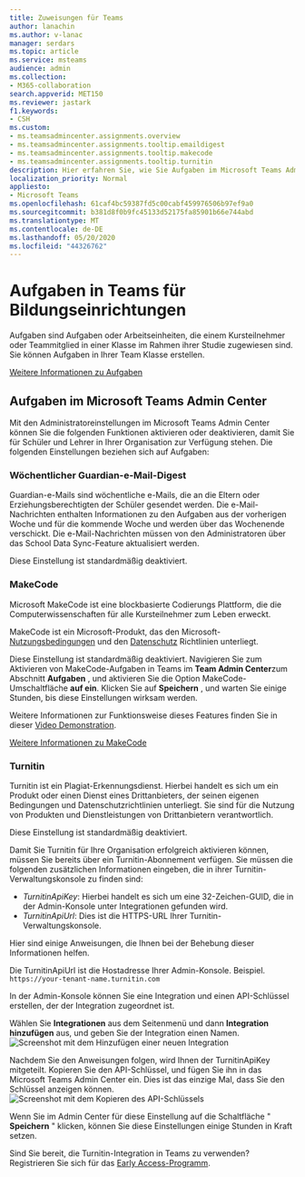 ```yaml
---
title: Zuweisungen für Teams
author: lanachin
ms.author: v-lanac
manager: serdars
ms.topic: article
ms.service: msteams
audience: admin
ms.collection:
- M365-collaboration
search.appverid: MET150
ms.reviewer: jastark
f1.keywords:
- CSH
ms.custom:
- ms.teamsadmincenter.assignments.overview
- ms.teamsadmincenter.assignments.tooltip.emaildigest
- ms.teamsadmincenter.assignments.tooltip.makecode
- ms.teamsadmincenter.assignments.tooltip.turnitin
description: Hier erfahren Sie, wie Sie Aufgaben im Microsoft Teams Admin Center in Teams für Bildung verwalten.
localization_priority: Normal
appliesto:
- Microsoft Teams
ms.openlocfilehash: 61caf4bc59387fd5c00cabf459976506b97ef9a0
ms.sourcegitcommit: b381d8f0b9fc45133d52175fa85901b66e744abd
ms.translationtype: MT
ms.contentlocale: de-DE
ms.lasthandoff: 05/20/2020
ms.locfileid: "44326762"
---
```

# <a name="assignments-in-teams-for-education"></a>Aufgaben in Teams für Bildungseinrichtungen

Aufgaben sind Aufgaben oder Arbeitseinheiten, die einem Kursteilnehmer oder Teammitglied in einer Klasse im Rahmen ihrer Studie zugewiesen sind. Sie können Aufgaben in Ihrer Team Klasse erstellen.

[Weitere Informationen zu Aufgaben](https://support.office.com/article/microsoft-teams-5aa4431a-8a3c-4aa5-87a6-b6401abea114?ui=en-US&rs=en-IE&ad=IE#ID0EAABAAA=Assignments)

## <a name="assignments-in-the-microsoft-teams-admin-center"></a>Aufgaben im Microsoft Teams Admin Center

Mit den Administratoreinstellungen im Microsoft Teams Admin Center können Sie die folgenden Funktionen aktivieren oder deaktivieren, damit Sie für Schüler und Lehrer in Ihrer Organisation zur Verfügung stehen. Die folgenden Einstellungen beziehen sich auf Aufgaben:

<a name="#bkemaildigest"> </a>
### <a name="weekly-guardian-email-digest"></a>Wöchentlicher Guardian-e-Mail-Digest

Guardian-e-Mails sind wöchentliche e-Mails, die an die Eltern oder Erziehungsberechtigten der Schüler gesendet werden. Die e-Mail-Nachrichten enthalten Informationen zu den Aufgaben aus der vorherigen Woche und für die kommende Woche und werden über das Wochenende verschickt. Die e-Mail-Nachrichten müssen von den Administratoren über das School Data Sync-Feature aktualisiert werden.

Diese Einstellung ist standardmäßig deaktiviert.

<a name="bkmakecode"> </a>
### <a name="makecode"></a>MakeCode
Microsoft MakeCode ist eine blockbasierte Codierungs Plattform, die die Computerwissenschaften für alle Kursteilnehmer zum Leben erweckt. 

MakeCode ist ein Microsoft-Produkt, das den Microsoft- [Nutzungsbedingungen](https://go.microsoft.com/fwlink/?LinkID=206977) und den [Datenschutz](https://go.microsoft.com/fwlink/?LinkId=521839) Richtlinien unterliegt.

Diese Einstellung ist standardmäßig deaktiviert. Navigieren Sie zum Aktivieren von MakeCode-Aufgaben in Teams im **Team Admin Center**zum Abschnitt **Aufgaben** , und aktivieren Sie die Option MakeCode-Umschaltfläche **auf ein**. Klicken Sie auf **Speichern** , und warten Sie einige Stunden, bis diese Einstellungen wirksam werden.

Weitere Informationen zur Funktionsweise dieses Features finden Sie in dieser [Video Demonstration](https://makecode.com/blog/teams/teams-assignments).

[Weitere Informationen zu MakeCode](https://aka.ms/makecode)

<a name="#turnitin"> </a>
### <a name="turnitin"></a>Turnitin

Turnitin ist ein Plagiat-Erkennungsdienst. Hierbei handelt es sich um ein Produkt oder einen Dienst eines Drittanbieters, der seinen eigenen Bedingungen und Datenschutzrichtlinien unterliegt. Sie sind für die Nutzung von Produkten und Dienstleistungen von Drittanbietern verantwortlich.

Diese Einstellung ist standardmäßig deaktiviert.

Damit Sie Turnitin für Ihre Organisation erfolgreich aktivieren können, müssen Sie bereits über ein Turnitin-Abonnement verfügen. Sie müssen die folgenden zusätzlichen Informationen eingeben, die in ihrer Turnitin-Verwaltungskonsole zu finden sind:

  * _TurnitinApiKey_: Hierbei handelt es sich um eine 32-Zeichen-GUID, die in der Admin-Konsole unter Integrationen gefunden wird.
  * _TurnitinApiUrl_: Dies ist die HTTPS-URL Ihrer Turnitin-Verwaltungskonsole.

Hier sind einige Anweisungen, die Ihnen bei der Behebung dieser Informationen helfen.

Die TurnitinApiUrl ist die Hostadresse Ihrer Admin-Konsole.
Beispiel. `https://your-tenant-name.turnitin.com`

In der Admin-Konsole können Sie eine Integration und einen API-Schlüssel erstellen, der der Integration zugeordnet ist.

Wählen Sie **Integrationen** aus dem Seitenmenü und dann **Integration hinzufügen** aus, und geben Sie der Integration einen Namen.
![Screenshot mit dem Hinzufügen einer neuen Integration](./educationImages/Assignments_mopo_turnitin2.png)

Nachdem Sie den Anweisungen folgen, wird Ihnen der TurnitinApiKey mitgeteilt. Kopieren Sie den API-Schlüssel, und fügen Sie ihn in das Microsoft Teams Admin Center ein.  Dies ist das einzige Mal, dass Sie den Schlüssel anzeigen können.
![Screenshot mit dem Kopieren des API-Schlüssels](./educationImages/Assignments_mopo_turnitin3.png)

Wenn Sie im Admin Center für diese Einstellung auf die Schaltfläche " **Speichern** " klicken, können Sie diese Einstellungen einige Stunden in Kraft setzen.

Sind Sie bereit, die Turnitin-Integration in Teams zu verwenden? Registrieren Sie sich für das [Early Access-Programm](https://www.turnitin.com/products/feedback-studio/microsoft-teams-integration).

